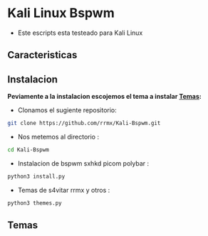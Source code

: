 # Kali Linux Bspwm

- Este escripts esta testeado para Kali Linux

## Caracteristicas

## Instalacion

**Peviamente a la instalacion escojemos el tema a instalar [Temas](#temas):**

- Clonamos el sugiente repositorio:

```bash
git clone https://github.com/rrmx/Kali-Bspwm.git
```

- Nos metemos al directorio :

```bash
cd Kali-Bspwm
```

- Instalacion de bspwm sxhkd picom polybar :

```bash
python3 install.py
```

- Temas de s4vitar rrmx y otros :

```bash
python3 themes.py
```

## Temas
